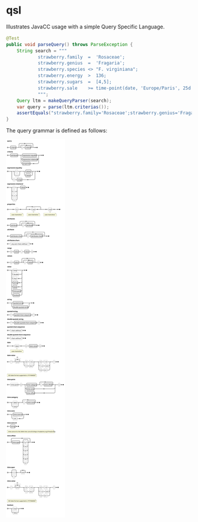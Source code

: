 # qsl
Illustrates JavaCC usage with a simple Query Specific Language.

```java
@Test
public void parseQuery() throws ParseException {
    String search = """
            strawberry.family  =  'Rosaceae';
            strawberry.genius  =  'Fragaria';
            strawberry.species <> "F. virginiana";
            strawberry.energy  >  136;
            strawberry.sugars  =  [4,5];
            strawberry.sale    >= time-point(date, 'Europe/Paris', 25d 2m 2025y)
            """;
    Query ltm = makeQueryParser(search);
    var query = parse(ltm.criterias());
    assertEquals("strawberry.family='Rosaceae';strawberry.genius='Fragaria';strawberry.species<>\"F. virginiana\";strawberry.energy>136;strawberry.sugars=[4,5];strawberry.sale>=time-point(date,'Europe/Paris',25d2m2025y)", query);
}
```
The query grammar is defined as follows:

![QSL Grammar](./doc/qsl_grammar.svg)